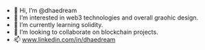 - 👋 Hi, I’m @dhaedream
- 👀 I’m interested in web3 technologies and overall graohic design.
- 🌱 I’m currently learning solidity.
- 💞️ I’m looking to collaborate on blockchain projects.
- 📫 www.linkedin.com/in/dhaedream

<!---
dhaedream/dhaedream is a ✨ special ✨ repository because its `README.md` (this file) appears on your GitHub profile.
You can click the Preview link to take a look at your changes.
--->
